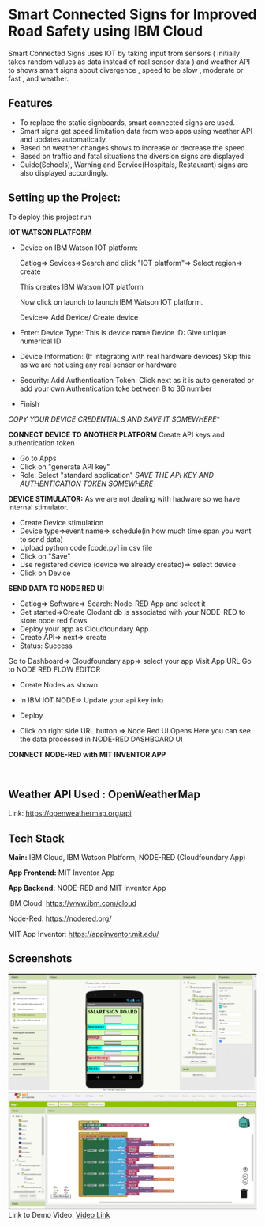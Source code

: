 
# Smart Connected Signs for Improved Road Safety using IBM Cloud

Smart Connected Signs uses IOT by taking input from sensors
( initially takes random values as data instead of real sensor 
data ) and weather API to shows smart signs about divergence , 
speed to be slow , moderate or fast , and weather.




## Features

- To replace the static signboards, smart connected signs are used.
- Smart signs get speed limitation data from web apps using weather API and updates automatically.
- Based on weather changes shows to increase or decrease the speed.
- Based on traffic and fatal situations the diversion signs are displayed
- Guide(Schools), Warning and Service(Hospitals, Restaurant) signs are also displayed accordingly.



## Setting up the Project:

To deploy this project run

**IOT WATSON PLATFORM**

- Device on IBM Watson IOT platform:

  Catlog=> Sevices=>Search and click "IOT platform"=> Select region=> create

  This creates IBM Watson IOT platform

  Now click on launch to launch IBM Watson IOT platform.

  Device=> Add Device/ Create device
- Enter:
  Device Type: This is device name
  Device ID: Give unique numerical ID

- Device Information: (If integrating with real hardware devices)
  Skip this as we are not using any real sensor or hardware

- Security: Add Authentication Token: 
  Click next as it is auto generated or add your own Authentication
  toke between 8 to 36 number
- Finish

*COPY YOUR DEVICE CREDENTIALS AND SAVE IT SOMEWHERE**

**CONNECT DEVICE TO ANOTHER PLATFORM**
Create API keys and authentication token
- Go to Apps
- Click on "generate API key"
- Role: Select "standard application"
*SAVE THE API KEY AND AUTHENTICATION TOKEN SOMEWHERE*

**DEVICE STIMULATOR:**
As we are not dealing with hadware so we have internal stimulator.

- Create Device stimulation
- Device type=>event name=> schedule(in how much time span you want to send data)
- Upload python code [code.py] in csv file
- Click on "Save"
- Use registered device (device we already created)=> select device
- Click on Device


**SEND DATA TO NODE RED UI**

- Catlog=> Software=> Search:  Node-RED App and select it
-  Get started=>Create
Clodant db is associated with your NODE-RED to store node red flows
- Deploy your app as Cloudfoundary App
- Create API=> next=> create
- Status: Success

Go to Dashboard=> Cloudfoundary app=> select your app
Visit App URL
Go to NODE RED FLOW EDITOR

- Create Nodes as shown 
- In IBM IOT NODE=> Update your api key info
- Deploy

- Click on right side URL button => Node Red UI Opens
Here you can see the data processed in NODE-RED DASHBOARD UI


**CONNECT NODE-RED with MIT INVENTOR APP**





```bash
  
```


## Weather API Used : OpenWeatherMap

Link: https://openweathermap.org/api
## Tech Stack

**Main:** IBM Cloud, IBM Watson Platform, NODE-RED (Cloudfoundary App)

**App Frontend:** MIT Inventor App

**App Backend:** NODE-RED and MIT Inventor App

IBM Cloud: https://www.ibm.com/cloud

Node-Red: https://nodered.org/

MIT App Inventor: https://appinventor.mit.edu/





## Screenshots

![App Front End](https://github.com/anjali-singh22/Smart-Road-Signs-using-IOT/blob/main/images/MITappFrontEnd.png)
![App Backend](https://github.com/anjali-singh22/Smart-Road-Signs-using-IOT/blob/main/images/MITappBackEnd.png)
Link to Demo Video: [Video Link](https://drive.google.com/file/d/1YFFMtgcBEdfzPaRbvu-Fll5EilfyA0Lc/view?usp=sharing)
